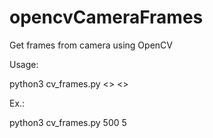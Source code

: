 # opencvCameraFrames
Get frames from camera using OpenCV

Usage:

python3 cv_frames.py <<SCALE FACTOR>> <<TIME IN SECONDS>>
  
Ex.:
  
python3 cv_frames.py 500 5

